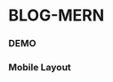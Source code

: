 # BLOG-MERN


### DEMO
[link]: (https://blog-co.vercel.app/)
<a href=(https://blog-co.vercel.app/)></a>

<!-- mobile layout and images -->
### Mobile Layout
<!-- images -->
<!-- upload images in folder frontend/src/images/Register-layout.png -->
[](/images/Register-layout.png)